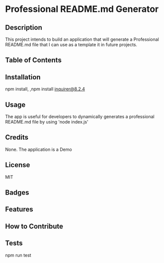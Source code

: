 # Professional README.md Generator

## Description
This project intends to build an application that will generate a Professional README.md file that I can use as a template it in future projects.

## Table of Contents

## Installation
npm install, ,npm install inquirer@8.2.4

## Usage
The app is useful for developers to dynamically generates a professional README.md file by using 'node index.js'

## Credits
None. The application is a Demo

## License
MIT

## Badges

## Features

## How to Contribute

## Tests
npm run test
